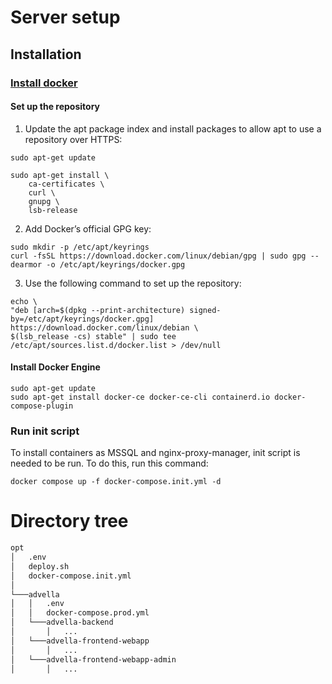 # Server setup

## Installation

### [Install docker](https://docs.docker.com/engine/install/debian/)

#### Set up the repository

1. Update the apt package index and install packages to allow apt to use a repository over HTTPS:

```
sudo apt-get update

sudo apt-get install \
    ca-certificates \
    curl \
    gnupg \
    lsb-release
```

2. Add Docker’s official GPG key:

```
sudo mkdir -p /etc/apt/keyrings
curl -fsSL https://download.docker.com/linux/debian/gpg | sudo gpg --dearmor -o /etc/apt/keyrings/docker.gpg
```

3. Use the following command to set up the repository:

```
echo \
"deb [arch=$(dpkg --print-architecture) signed-by=/etc/apt/keyrings/docker.gpg] https://download.docker.com/linux/debian \
$(lsb_release -cs) stable" | sudo tee /etc/apt/sources.list.d/docker.list > /dev/null
```

#### Install Docker Engine

```
sudo apt-get update
sudo apt-get install docker-ce docker-ce-cli containerd.io docker-compose-plugin
```

### Run init script

To install containers as MSSQL and nginx-proxy-manager, init script is needed to be run. To do this, run this command:
```
docker compose up -f docker-compose.init.yml -d
```

# Directory tree

```bash
opt
│   .env
│   deploy.sh
│   docker-compose.init.yml
│
└───advella
│   │   .env
│   │   docker-compose.prod.yml
│   └───advella-backend
│       │   ...
│   └───advella-frontend-webapp
│       │   ...
│   └───advella-frontend-webapp-admin
│       │   ...
```
